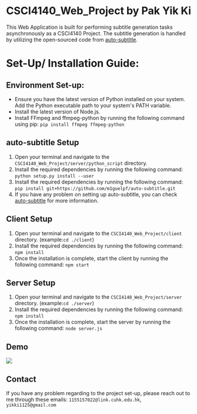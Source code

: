 # CSCI4140_Web_Project by Pak Yik Ki
This Web Application is built for performing subtitle generation tasks asynchronously as a CSCI4140 Project. The subtitle generation is handled by utilizing the open-sourced code from [auto-subtitle](https://github.com/m1guelpf/auto-subtitle).
# Set-Up/ Installation Guide:

## Environment Set-up:
- Ensure you have the latest version of Python installed on your system. Add the Python executable path to your system's PATH variable.
- Install the latest version of Node.js.
- Install FFmpeg and ffmpeg-python by running the following command using pip: ```pip install ffmpeg ffmpeg-python```

## auto-subtitle Setup

1. Open your terminal and navigate to the `CSCI4140_Web_Project/server/python_script` directory. 
2. Install the required dependencies by running the following command: ```python setup.py install --user```
3. Install the required dependencies by running the following command: ```pip install git+https://github.com/m1guelpf/auto-subtitle.git```
4. If you have any problem on setting up auto-subtitle, you can check [auto-subtitle](https://github.com/m1guelpf/auto-subtitle) for more information.

## Client Setup

1. Open your terminal and navigate to the `CSCI4140_Web_Project/client` directory. (example:```cd ./client```)
2. Install the required dependencies by running the following command: ```npm install```
3. Once the installation is complete, start the client by running the following command:
```npm start```

## Server Setup

1. Open your terminal and navigate to the `CSCI4140_Web_Project/server` directory. (example:```cd ./server```)
2. Install the required dependencies by running the following command: ```npm install```
3. Once the installation is complete, start the server by running the following command: ```node server.js```

## Demo
[<img src="https://drive.google.com/file/d/1LDkRaEqSajniPzjkJxw7TDCrcpVLdUQJ/view?usp=sharing">](https://drive.google.com/file/d/1LDkRaEqSajniPzjkJxw7TDCrcpVLdUQJ/view?usp=sharing)

## Contact

If you have any problem regarding to the project set-up, please reach out to me through these emails:
```1155157022@link.cuhk.edu.hk```, 
```yikki1125@gmail.com```
